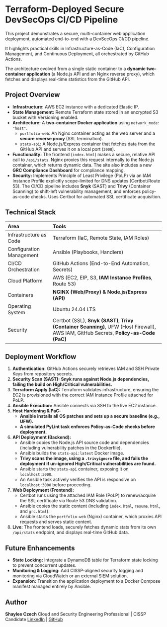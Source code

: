 # Terraform-Deployed Secure DevSecOps CI/CD Pipeline

This project demonstrates a secure, multi-container web application deployment, automated end-to-end with a DevSecOps CI/CD pipeline.

It highlights practical skills in Infrastructure-as-Code (IaC), Configuration Management, and Continuous Deployment, all orchestrated by GitHub Actions.

The architecture evolved from a single static container to a **dynamic two-container application** (a Node.js API and an Nginx reverse proxy), which fetches and displays real-time statistics from the GitHub API.

## Project Overview

* **Infrastructure:** AWS EC2 instance with a dedicated Elastic IP.
* **State Management:** Remote Terraform state stored in an encrypted S3 bucket with Versioning enabled.
* **Architecture:** A **two-container Docker application** using `network_mode: "host"`.
    * `portfolio-web`: An Nginx container acting as the web server and a **secure reverse proxy** (SSL termination).
    * `stats-api`: A Node.js/Express container that fetches data from the GitHub API and serves it on a local port (`3000`).
* **Functionality:** The frontend (`index.html`) makes a secure, relative API call to `/api/stats`. Nginx proxies this request internally to the Node.js container, which returns dynamic data. The site also includes a new **GRC Compliance Dashboard** for compliance mapping.
* **Security:** Implements Principle of Least Privilege (PoLP) via an IAM Instance Profile explicitly scope-limited for DNS updates (Certbot/Route 53). The CI/CD pipeline includes **Snyk** (SAST) and **Trivy** (Container Scanning) to shift-left vulnerability management, and enforces policy-as-code checks. Uses Certbot for automated SSL certificate acquisition.

## Technical Stack

| **Area** | **Tools** |
| :--- | :--- |
| Infrastructure as Code | Terraform (IaC, Remote State, IAM Roles) |
| Configuration Management | Ansible (Playbooks, Handlers) |
| CI/CD Orchestration | GitHub Actions (End-to-End Automation, Secrets) |
| Cloud Platform | AWS (EC2, EIP, S3, **IAM Instance Profiles**, Route 53) |
| Containers | **NGINX (Web/Proxy) & Node.js/Express (API)** |
| Operating System | Ubuntu 24.04 LTS |
| Security | Certbot (SSL), **Snyk (SAST)**, **Trivy (Container Scanning)**, UFW (Host Firewall), AWS IAM, GitHub Secrets, **Policy-as-Code (PaC)** |

## Deployment Workflow

1.  **Authentication:** GitHub Actions securely retrieves IAM and SSH Private Keys from repository secrets.
2.  **Security Scan (SAST):** **Snyk runs against Node.js dependencies, failing the build on High/Critical vulnerabilities.**
3.  **Terraform Apply (IaC):** Terraform validates infrastructure, ensuring the EC2 is provisioned with the correct IAM Instance Profile attached for PoLP.
4.  **Ansible Execution:** Ansible connects via SSH to the live EC2 instance.
5.  **Host Hardening & PaC:**
    * **Ansible installs all OS patches and sets up a secure baseline (e.g., UFW).**
    * **A simulated PyLint task enforces Policy-as-Code checks before deployment.**
6.  **API Deployment (Backend):**
    * Ansible copies the Node.js API source code and dependencies (including vulnerability patches in the Dockerfile).
    * Ansible builds the `stats-api:latest` Docker image.
    * **Trivy scans the image, using a `.trivyignore` file, and fails the deployment if un-ignored High/Critical vulnerabilities are found.**
    * Ansible starts the `stats-api` container, exposing it on `localhost:3000`.
    * An Ansible task actively verifies the API is responsive on `localhost:3000` before proceeding.
7.  **Web Deployment (Frontend):**
    * Certbot runs using the attached IAM Role (PoLP) to renew/acquire the SSL certificate via Route 53 DNS validation.
    * Ansible copies the static content (including `index.html`, `resume.html`, and `grc.html`).
    * Ansible starts the `portfolio-web` (Nginx) container, which proxies API requests and serves static content.
8.  **Live:** The frontend loads, securely fetches dynamic stats from its own `/api/stats` endpoint, and displays real-time GitHub data.

## Future Enhancements

* **State Locking:** Integrate a DynamoDB table for Terraform state locking to prevent concurrent updates.
* **Monitoring & Logging:** Add CISSP-aligned security logging and monitoring via CloudWatch or an external SIEM solution.
* **Expansion:** Transition the application deployment to a Docker Compose manifest managed entirely by Ansible.

## Author

**Shaylee Czech** Cloud and Security Engineering Professional | CISSP Candidate
[LinkedIn](https://www.linkedin.com/in/shayleeczech) | [GitHub](https://github.com/shayczech)